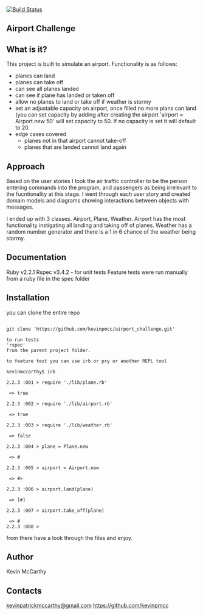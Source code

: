[![Build Status](https://travis-ci.org/kevinpmcc/airport_challenge.svg?branch=master)](https://travis-ci.org/kevinpmcc/airport_challenge)

Airport Challenge
------------------

What is it?
------------
This project is built to simulate an airport. Functionality is as follows:

* planes can land 
* planes can take off
* can see all planes landed
* can see if plane has landed or taken off
* allow no planes to land or take off if weather is stormy
* set an adjustable capacity on airport, once filled no more plans can land (you
  can set capacity by adding after creating the airport 'airport = Airport.new
50' will set capacity to 50. If no capacity is set it will default to 20.
* edge cases covered
    - planes not in that airport cannot take-off
    - planes that are landed cannot land again 
  



Approach
------------
Based on the user stories I took the air traffic controller to be the person
entering commands into the program, and passengers as being irrelevant to the
fucntionality at this stage.
I went through each user story and created domain models and diagrams showing
interactions between objects with messages.

I ended up with 3 classes. Airport, Plane, Weather. Airport has the most
functionality instigating all landing and taking off of planes. Weather has a
random number generator and there is a 1 in 6 chance of the weather being
stormy.


Documentation
------------
Ruby v2.2.1
Rspec v3.4.2 - for unit tests
Feature tests were run manually from a ruby file in the spec folder


Installation
------------
you can clone the entire repo
<pre><code>
git clone 'https://github.com/kevinpmcc/airport_challenge.git'

to run tests
'rspec'
from the parent project folder.

to feature test you can use irb or pry or another REPL tool

kevinmccarthy$ irb

2.2.3 :001 > require './lib/plane.rb'

 => true 
 
2.2.3 :002 > require './lib/airport.rb'

 => true 
 
2.2.3 :003 > require './lib/weather.rb'

 => false 
 
2.2.3 :004 > plane = Plane.new

 => #<Plane:0x007fd80309d908 @landed=false, @taken_off=false> 
 
2.2.3 :005 > airport = Airport.new

 => #<Airport:0x007fd80308e188 @capacity=20, @planes=[],
@weather=#<Weather:0x007fd80308e138 @stormy=false>> 

2.2.3 :006 > airport.land(plane)

 => [#<Plane:0x007fd80309d908 @landed=true, @taken_off=false>] 
 
2.2.3 :007 > airport.take_off(plane)

 => #<Plane:0x007fd80309d908 @landed=false, @taken_off=true> 
2.2.3 :008 > 
</code></pre>

from there have a look through the files and enjoy.


Author
------------
Kevin McCarthy

Contacts
------------
kevinpatrickmccarthy@gmail.com
https://github.com/kevinpmcc
